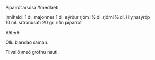 Piparrótarsósa
#medlaeti

Innihald:
1 dl. majonnes
1 dl. sýrður rjómi
½ dl. rjómi 
½ dl. Hlynssýróp      
10 ml. sítrónusafi 
20 gr. rifin piparrót




Aðferð:

Öllu blandað saman.




Tilvalið með gröfnu nauti.
